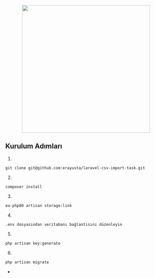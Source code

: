 <p align="center"><a href="https://laravel.com" target="_blank"><img src="https://raw.githubusercontent.com/laravel/art/master/logo-lockup/5%20SVG/2%20CMYK/1%20Full%20Color/laravel-logolockup-cmyk-red.svg" width="400"></a></p>


## Kurulum Adımları
 
1.
```
git clone git@github.com:erayusta/laravel-csv-import-task.git
```
2.
```
composer install
```
3.
```
ea-php80 artisan storage:link
```

4.
```
.env dosyasından veritabanı bağlantısını düzenleyin
```

5.
```
php artisan key:generate
```


6.
```
php artisan migrate
```

- 


